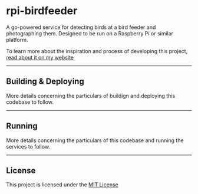 # rpi-birdfeeder
A go-powered service for detecting birds at a bird feeder and photographing them. Designed to be run on a Raspberry Pi or similar platform.

To learn more about the inspiration and process of developing this project, [read about it on my website](https://johnhawkins3.com/projects/12-rpi-birdfeeder-beginning)

---

## Building & Deploying

More details concerning the particulars of buildign and deploying this codebase to follow.

----

## Running

More details concerning the particulars of this codebase and running the services to follow.

----

## License

This project is licensed under the [MIT License](./LICENSE)